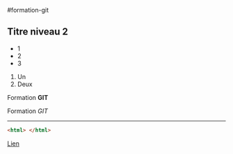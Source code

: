 #formation-git
## Titre niveau 2

+ 1
+ 2
+ 3

1. Un
2. Deux

Formation **GIT**

Formation *GIT*

---

``` html
<html> </html>
```

[Lien](http://google.fr)

